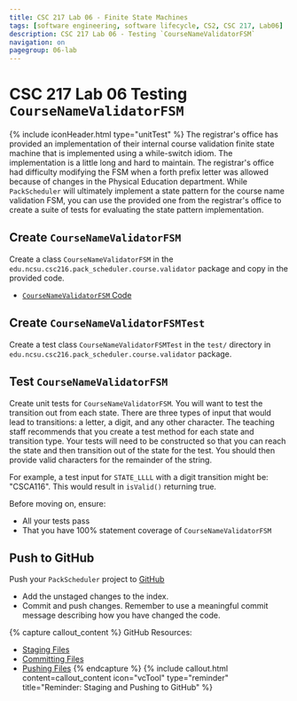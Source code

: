 ```yaml
---
title: CSC 217 Lab 06 - Finite State Machines
tags: [software engineering, software lifecycle, CS2, CSC 217, Lab06]
description: CSC 217 Lab 06 - Testing `CourseNameValidatorFSM`
navigation: on
pagegroup: 06-lab
---
```


# CSC 217 Lab 06 Testing `CourseNameValidatorFSM`
{% include iconHeader.html type="unitTest" %}
The registrar's office has provided an implementation of their internal course validation finite state machine that is implemented using a while-switch idiom.  The implementation is a little long and hard to maintain.  The registrar's office had difficulty modifying the FSM when a forth prefix letter was allowed because of changes in the Physical Education department.  While `PackScheduler` will ultimately implement a state pattern for the course name validation FSM, you can use the provided one from the registrar's office to create a suite of tests for evaluating the state pattern implementation.
  

## Create `CourseNameValidatorFSM`
Create a class `CourseNameValidatorFSM` in the `edu.ncsu.csc216.pack_scheduler.course.validator` package and copy in the provided code.  

  * [`CourseNameValidatorFSM` Code](files/CourseNameValidatorFSM.java)


## Create `CourseNameValidatorFSMTest`
Create a test class `CourseNameValidatorFSMTest` in the `test/` directory in `edu.ncsu.csc216.pack_scheduler.course.validator` package.


## Test `CourseNameValidatorFSM`
Create unit tests for `CourseNameValidatorFSM`.  You will want to test the transition out from each state.  There are three types of input that would lead to transitions: a letter, a digit, and any other character.  The teaching staff recommends that you create a test method for each state and transition type.  Your tests will need to be constructed so that you can reach the state and then transition out of the state for the test.  You should then provide valid characters for the remainder of the string.

For example, a test input for `STATE_LLLL` with a digit transition might be: "CSCA116".  This would result in `isValid()` returning true.

Before moving on, ensure:

  * All your tests pass
  * That you have 100% statement coverage of `CourseNameValidatorFSM`


## Push to GitHub
Push your `PackScheduler` project to [GitHub](https://github.ncsu.edu)

  * Add the unstaged changes to the index.
  * Commit and push changes.  Remember to use a meaningful commit message describing how you have changed the code.  


{% capture callout_content %}
GitHub Resources:

  * [Staging Files](https://pages.github.ncsu.edu/engr-csc-software-development/practices-tools/git/git-staging)
  * [Committing Files](https://pages.github.ncsu.edu/engr-csc-software-development/practices-tools/git/git-commit)
  * [Pushing Files](https://pages.github.ncsu.edu/engr-csc-software-development/practices-tools/git/git-push)
{% endcapture %}
{% include callout.html content=callout_content icon="vcTool" type="reminder" title="Reminder: Staging and Pushing to GitHub" %}
